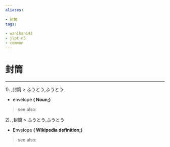 ```yaml
---
aliases:
    
- 封筒
tags:
    
- wanikani43
- jlpt-n5
- common
---
```


# 封筒
---
1).
,封筒 > ふうとう,ふうとう

- envelope
**( Noun;)**
> see also: 
            
2).
,封筒 > ふうとう,ふうとう

- Envelope
**( Wikipedia definition;)**
> see also: 
            